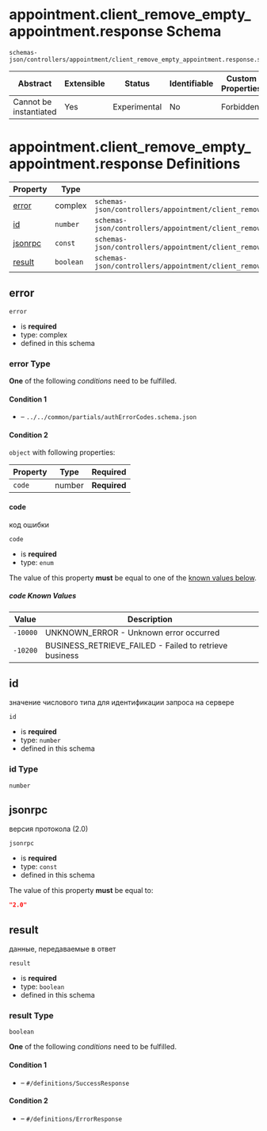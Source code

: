 # appointment.client_remove_empty_appointment.response Schema

```
schemas-json/controllers/appointment/client_remove_empty_appointment.response.schema.json
```

| Abstract               | Extensible | Status       | Identifiable | Custom Properties | Additional Properties | Defined In                                                                                                                           |
| ---------------------- | ---------- | ------------ | ------------ | ----------------- | --------------------- | ------------------------------------------------------------------------------------------------------------------------------------ |
| Cannot be instantiated | Yes        | Experimental | No           | Forbidden         | Permitted             | [controllers/appointment/client_remove_empty_appointment.response.schema.json](client_remove_empty_appointment.response.schema.json) |

# appointment.client_remove_empty_appointment.response Definitions

| Property            | Type      | Group                                                                                                                    |
| ------------------- | --------- | ------------------------------------------------------------------------------------------------------------------------ |
| [error](#error)     | complex   | `schemas-json/controllers/appointment/client_remove_empty_appointment.response.schema.json#/definitions/ErrorCodes`      |
| [id](#id)           | `number`  | `schemas-json/controllers/appointment/client_remove_empty_appointment.response.schema.json#/definitions/SuccessResponse` |
| [jsonrpc](#jsonrpc) | `const`   | `schemas-json/controllers/appointment/client_remove_empty_appointment.response.schema.json#/definitions/SuccessResponse` |
| [result](#result)   | `boolean` | `schemas-json/controllers/appointment/client_remove_empty_appointment.response.schema.json#/definitions/SuccessResponse` |

## error

`error`

- is **required**
- type: complex
- defined in this schema

### error Type

**One** of the following _conditions_ need to be fulfilled.

#### Condition 1

- []() – `../../common/partials/authErrorCodes.schema.json`

#### Condition 2

`object` with following properties:

| Property | Type   | Required     |
| -------- | ------ | ------------ |
| `code`   | number | **Required** |

#### code

код ошибки

`code`

- is **required**
- type: `enum`

The value of this property **must** be equal to one of the [known values below](#-known-values).

##### code Known Values

| Value    | Description                                            |
| -------- | ------------------------------------------------------ |
| `-10000` | UNKNOWN_ERROR - Unknown error occurred                 |
| `-10200` | BUSINESS_RETRIEVE_FAILED - Failed to retrieve business |

## id

значение числового типа для идентификации запроса на сервере

`id`

- is **required**
- type: `number`
- defined in this schema

### id Type

`number`

## jsonrpc

версия протокола (2.0)

`jsonrpc`

- is **required**
- type: `const`
- defined in this schema

The value of this property **must** be equal to:

```json
"2.0"
```

## result

данные, передаваемые в ответ

`result`

- is **required**
- type: `boolean`
- defined in this schema

### result Type

`boolean`

**One** of the following _conditions_ need to be fulfilled.

#### Condition 1

- []() – `#/definitions/SuccessResponse`

#### Condition 2

- []() – `#/definitions/ErrorResponse`
